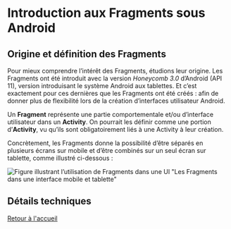 # Introduction aux Fragments sous Android
## Origine et définition des Fragments
Pour mieux comprendre l’intérêt des Fragments, étudions leur origine. Les
Fragments ont été introduit avec la version *Honeycomb 3.0* d’Android (API 11),
version introduisant le système Android aux tablettes. Et c’est exactement pour
ces dernières que les Fragments ont été créés : afin de donner plus de
flexibilité lors de la création d’interfaces utilisateur Android.

Un **Fragment** représente une partie comportementale et/ou d’interface
utilisateur dans un **Activity**. On pourrait les définir comme une portion
d’**Activity**, vu qu’ils sont obligatoirement liés à une Activity à leur
création.

Concrètement, les Fragments donne la possibilité d’être séparés en plusieurs
écrans sur mobile et d’être combinés sur un seul écran sur tablette, comme
illustré ci-dessous :

![Figure illustrant l’utilisation de Fragments dans une UI "Les Fragments dans
une interface mobile et tablette"](img/01_uifrag.png)

## Détails techniques

[Retour à l'accueil](https://github.com/Tydax/m2_android_fragment)
